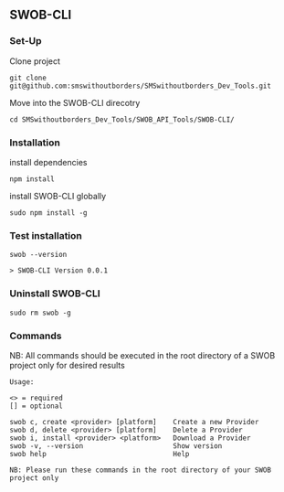 ## SWOB-CLI

### Set-Up
Clone project
```
git clone git@github.com:smswithoutborders/SMSwithoutborders_Dev_Tools.git
```
Move into the SWOB-CLI direcotry
```
cd SMSwithoutborders_Dev_Tools/SWOB_API_Tools/SWOB-CLI/
```
### Installation
install dependencies
```
npm install
```
install SWOB-CLI globally
```
sudo npm install -g
```
### Test installation
```
swob --version

> SWOB-CLI Version 0.0.1
```
### Uninstall SWOB-CLI
```
sudo rm swob -g
```
### Commands
NB: All commands should be executed in the root directory of a SWOB project only for desired results
```
Usage:

<> = required
[] = optional

swob c, create <provider> [platform]    Create a new Provider
swob d, delete <provider> [platform]    Delete a Provider
swob i, install <provider> <platform>   Download a Provider
swob -v, --version                      Show version
swob help                               Help

NB: Please run these commands in the root directory of your SWOB project only
```